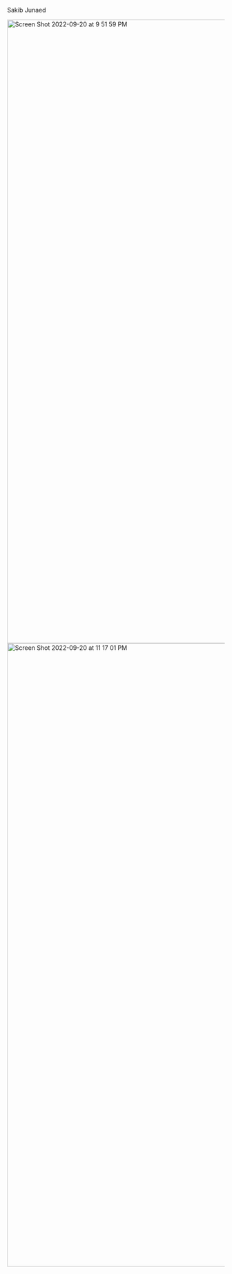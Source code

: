 Sakib Junaed

<img width="1440" alt="Screen Shot 2022-09-20 at 9 51 59 PM" src="https://user-images.githubusercontent.com/41162261/191404360-e0fbe65a-bdbc-4d74-97cd-a237b46a30b7.png">


<img width="1440" alt="Screen Shot 2022-09-20 at 11 17 01 PM" src="https://user-images.githubusercontent.com/41162261/191406672-ea8c8ba9-3035-4c08-b733-e37bacc1cb0f.png">
